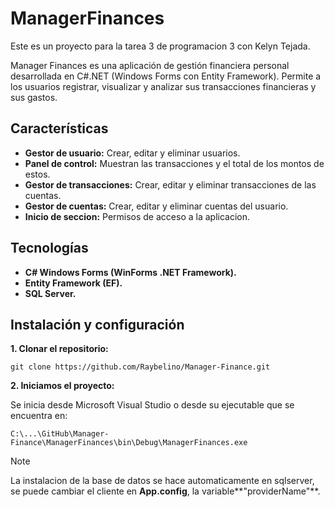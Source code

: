 # ManagerFinances  
Este es un proyecto para la tarea 3 de programacion 3 con Kelyn Tejada.

Manager Finances es una aplicación de gestión financiera personal desarrollada en C#.NET (Windows Forms con Entity Framework). Permite a los usuarios registrar, visualizar y analizar sus transacciones financieras y sus gastos.  

## Características
- **Gestor de usuario:** Crear, editar y eliminar usuarios.  
- **Panel de control:** Muestran las transacciones y el total de los montos de estos.  
- **Gestor de transacciones:** Crear, editar y eliminar transacciones de las cuentas.  
- **Gestor de cuentas:** Crear, editar y eliminar cuentas del usuario.  
- **Inicio de seccion:** Permisos de acceso a la aplicacion.  

## Tecnologías 
- **C# Windows Forms (WinForms .NET Framework).**  
- **Entity Framework (EF).**  
- **SQL Server.** 

## Instalación y configuración  

**1. Clonar el repositorio:**  
```
git clone https://github.com/Raybelino/Manager-Finance.git
```
**2. Iniciamos el proyecto:**

Se inicia desde Microsoft Visual Studio o desde su ejecutable que se encuentra en:

`C:\...\GitHub\Manager-Finance\ManagerFinances\bin\Debug\ManagerFinances.exe`

> [!NOTE]
> La instalacion de la base de datos se hace automaticamente en sqlserver, se puede cambiar el cliente en **App.config**, la variable**"providerName"**.
